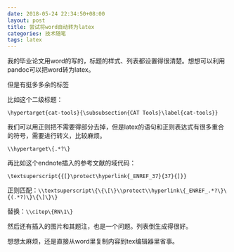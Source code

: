 ```yaml
---
date: 2018-05-24 22:34:50+08:00
layout: post
title: 尝试将word自动转为latex
categories: 技术随笔
tags: latex
---
```


我的毕业论文用word的写的，标题的样式、列表都设置得很清楚。想想可以利用pandoc可以把word转为latex。

但是有挺多多余的标签

比如这个二级标题：

`\hypertarget{cat-tools}{\subsubsection{CAT Tools}\label{cat-tools}}`

我们可以用正则把不需要得部分去掉，但是latex的语句和正则表达式有很多重合的符号，需要进行转义，比较麻烦。

`\\hypertarget\{.*?\}`

再比如这个endnote插入的参考文献的域代码：

`\textsuperscript{{[}\protect\hyperlink{_ENREF_37}{37}{]}}`


正则匹配：`\\textsuperscript\{\{\[\}\\protect\\hyperlink\{_ENREF_.*?\}\{(.*?)\}\{\]\}\}`

替换：`\\citep\{RN\1\}`

然后还有插入的图片和其题注，也是一个问题。列表倒生成得很好。

想想太麻烦，还是直接从word里复制内容到tex编辑器里省事。